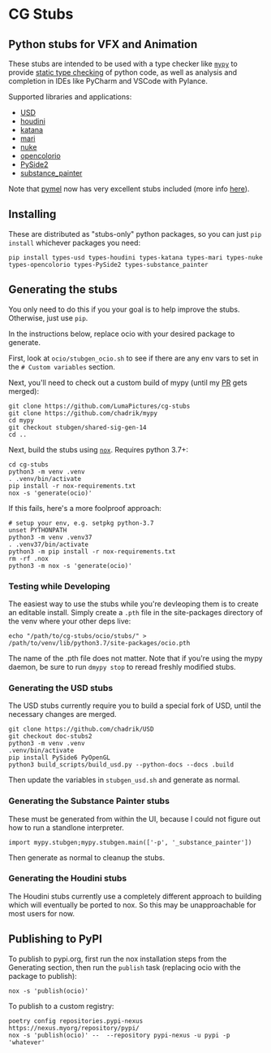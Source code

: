 # CG Stubs

## Python stubs for VFX and Animation

These stubs are intended to be used with a type checker like [`mypy`](https://mypy.readthedocs.io/en/stable/) to provide [static type checking](https://realpython.com/python-type-checking/) of python code, as well as analysis and completion in IDEs like PyCharm and VSCode with Pylance.

Supported libraries and applications:

- [USD](https://pypi.org/project/types-usd/)
- [houdini](https://pypi.org/project/types-houdini/)
- [katana](https://pypi.org/project/types-katana/)
- [mari](https://pypi.org/project/types-mari/)
- [nuke](https://pypi.org/project/types-nuke/)
- [opencolorio](https://pypi.org/project/types-opencolorio/)
- [PySide2](https://pypi.org/project/types-PySide2/)
- [substance_painter](https://pypi.org/project/types-substance_painter/)

Note that [pymel](https://pypi.org/project/pymel/) now has very excellent stubs included (more info [here](https://dev.to/chadrik/pymels-new-type-stubs-2die)). 

## Installing

These are distributed as "stubs-only" python packages, so you can just `pip install` whichever packages you need:

```
pip install types-usd types-houdini types-katana types-mari types-nuke types-opencolorio types-PySide2 types-substance_painter
```

## Generating the stubs

You only need to do this if you your goal is to help improve the stubs. Otherwise, just use `pip`.

In the instructions below, replace ocio with your desired package to generate.

First, look at `ocio/stubgen_ocio.sh` to see if there are any env vars to set in the `# Custom variables` section.

Next, you'll need to check out a custom build of mypy (until my [PR](https://github.com/python/mypy/pull/15770) gets merged):

```
git clone https://github.com/LumaPictures/cg-stubs
git clone https://github.com/chadrik/mypy
cd mypy
git checkout stubgen/shared-sig-gen-14
cd ..
```

Next, build the stubs using [`nox`](https://nox.thea.codes/en/stable/index.html).  Requires python 3.7+:

```
cd cg-stubs
python3 -m venv .venv
. .venv/bin/activate
pip install -r nox-requirements.txt
nox -s 'generate(ocio)'
```

If this fails, here's a more foolproof approach:

```
# setup your env, e.g. setpkg python-3.7
unset PYTHONPATH
python3 -m venv .venv37
. .venv37/bin/activate
python3 -m pip install -r nox-requirements.txt
rm -rf .nox
python3 -m nox -s 'generate(ocio)'
```

### Testing while Developing

The easiest way to use the stubs while you're devleoping them is to create an editable install.  Simply create a `.pth` file in the site-packages directory of the venv where your other deps live:

```
echo "/path/to/cg-stubs/ocio/stubs/" > /path/to/venv/lib/python3.7/site-packages/ocio.pth
```

The name of the .pth file does not matter.  Note that if you're using the mypy daemon, be sure to run `dmypy stop` to reread freshly modified stubs.

### Generating the USD stubs

The USD stubs currently require you to build a special fork of USD, until the necessary changes are merged.

```
git clone https://github.com/chadrik/USD
git checkout doc-stubs2
python3 -m venv .venv
.venv/bin/activate
pip install PySide6 PyOpenGL
python3 build_scripts/build_usd.py --python-docs --docs .build
```

Then update the variables in `stubgen_usd.sh` and generate as normal.

### Generating the Substance Painter stubs

These must be generated from within the UI, because I could not figure out how to run a standlone interpreter.

```
import mypy.stubgen;mypy.stubgen.main(['-p', '_substance_painter'])
```

Then generate as normal to cleanup the stubs.

### Generating the Houdini stubs

The Houdini stubs currently use a completely different approach to building which will eventually be ported to nox.  So this may be unapproachable for most users for now.


## Publishing to PyPI

To publish to pypi.org, first run the nox installation steps from the Generating section, then run the `publish` task (replacing ocio with the package to publish):

```
nox -s 'publish(ocio)'
```

To publish to a custom registry:

```
poetry config repositories.pypi-nexus https://nexus.myorg/repository/pypi/
nox -s 'publish(ocio)' --  --repository pypi-nexus -u pypi -p 'whatever'
```
